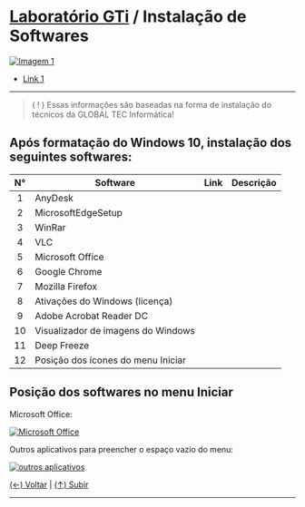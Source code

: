 # [Laboratório GTi](https://github.com/systemboys/GTi_Laboratory#laborat%C3%B3rio-gti "Laboratório GTi") / Instalação de Softwares

[![Imagem 1](https://site.com/img/exemplo.png "Imagem 1")](http://link.com "Imagem 1")

- [Link 1](https://site.com#anchor-link-1 "Link 1")

---

> ( ! ) Essas informações são baseadas na forma de instalação do técnicos da GLOBAL TEC Informática!

## Após formatação do Windows 10, instalação dos seguintes softwares:

|  N°  | Software                           | Link | Descrição |
| :--: | ---------------------------------- | ---- | --------- |
|  1   | AnyDesk                            |      |           |
|  2   | MicrosoftEdgeSetup                 |      |           |
|  3   | WinRar                             |      |           |
|  4   | VLC                                |      |           |
|  5   | Microsoft Office                   |      |           |
|  6   | Google Chrome                      |      |           |
|  7   | Mozilla Firefox                    |      |           |
|  8   | Ativações do Windows (licença)     |      |           |
|  9   | Adobe Acrobat Reader DC            |      |           |
|  10  | Visualizador de imagens do Windows |      |           |
|  11  | Deep Freeze                        |      |           |
|  12  | Posição dos ícones do menu Iniciar |      |           |

## Posição dos softwares no menu Iniciar

Microsoft Office:

[![Microsoft Office](https://github.com/systemboys/GTi_Laboratory/blob/main/Microsoft%20Windows/Microsoft%20Windows%2010/Instala%C3%A7%C3%A3o%20de%20Softwares/images/Microsoft%20Office.png?raw=true "Microsoft Office")](https://github.com/systemboys/GTi_Laboratory/blob/main/Microsoft%20Windows/Microsoft%20Windows%2010/Instala%C3%A7%C3%A3o%20de%20Softwares/images/Microsoft%20Office.png?raw=true "Microsoft Office")

Outros aplicativos para preencher o espaço vazio do menu:

[![outros aplicativos](https://github.com/systemboys/GTi_Laboratory/blob/main/Microsoft%20Windows/Microsoft%20Windows%2010/Instala%C3%A7%C3%A3o%20de%20Softwares/images/Outros%20softwares%20do%20sistema.png?raw=true "outros aplicativos")](https://github.com/systemboys/GTi_Laboratory/blob/main/Microsoft%20Windows/Microsoft%20Windows%2010/Instala%C3%A7%C3%A3o%20de%20Softwares/images/Outros%20softwares%20do%20sistema.png?raw=true "outros aplicativos")

[(&larr;) Voltar](https://github.com/systemboys/GTi_Laboratory#laborat%C3%B3rio-gti "Voltar ao Sumário") | 
[(&uarr;) Subir](#assunto "Subir para o topo")

---